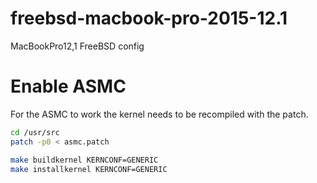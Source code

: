 # freebsd-macbook-pro-2015-12.1
MacBookPro12,1 FreeBSD config

# Enable ASMC
For the ASMC to work the kernel needs to be recompiled with the patch.
```bash
cd /usr/src
patch -p0 < asmc.patch

make buildkernel KERNCONF=GENERIC
make installkernel KERNCONF=GENERIC
```
